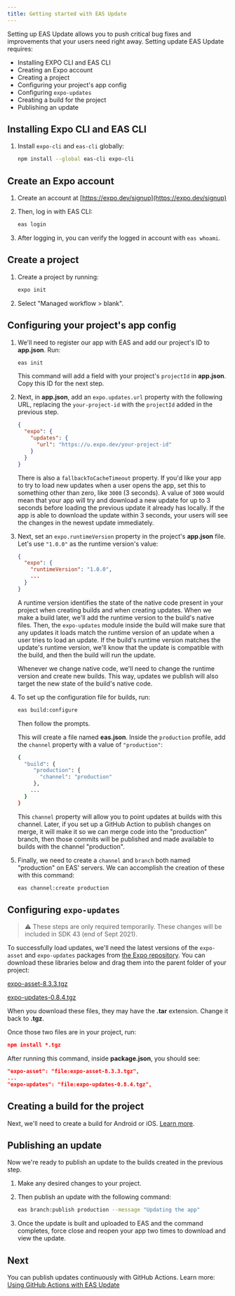 ```yaml
---
title: Getting started with EAS Update
---
```


Setting up EAS Update allows you to push critical bug fixes and improvements that your users need right away. Setting update EAS Update requires:

- Installing EXPO CLI and EAS CLI
- Creating an Expo account
- Creating a project
- Configuring your project's app config
- Configuring `expo-updates`
- Creating a build for the project
- Publishing an update

## Installing Expo CLI and EAS CLI

1. Install `expo-cli` and `eas-cli` globally:

   ```bash
   npm install --global eas-cli expo-cli
   ```

## Create an Expo account

1. Create an account at [https://expo.dev/signup](https://expo.dev/signup)
2. Then, log in with EAS CLI:

   ```bash
   eas login
   ```

3. After logging in, you can verify the logged in account with `eas whoami`.

## Create a project

1. Create a project by running:

   ```bash
   expo init
   ```

2. Select "Managed workflow > blank".

## Configuring your project's app config

1. We'll need to register our app with EAS and add our project's ID to **app.json**. Run:

   ```bash
   eas init
   ```

   This command will add a field with your project's `projectId` in **app.json**. Copy this ID for the next step.

2. Next, in **app.json**, add an `expo.updates.url` property with the following URL, replacing the `your-project-id` with the `projectId` added in the previous step.

   ```json
   {
     "expo": {
       "updates": {
         "url": "https://u.expo.dev/your-project-id"
       }
     }
   }
   ```

   There is also a `fallbackToCacheTimeout` property. If you'd like your app to try to load new updates when a user opens the app, set this to something other than zero, like `3000` (3 seconds). A value of `3000` would mean that your app will try and download a new update for up to 3 seconds before loading the previous update it already has locally. If the app is able to download the update within 3 seconds, your users will see the changes in the newest update immediately.

3. Next, set an `expo.runtimeVersion` property in the project's **app.json** file. Let's use `"1.0.0"` as the runtime version's value:

   ```json
   {
     "expo": {
       "runtimeVersion": "1.0.0",
       ...
     }
   }
   ```

   A runtime version identifies the state of the native code present in your project when creating builds and when creating updates. When we make a build later, we'll add the runtime version to the build's native files. Then, the `expo-updates` module inside the build will make sure that any updates it loads match the runtime version of an update when a user tries to load an update. If the build's runtime version matches the update's runtime version, we'll know that the update is compatible with the build, and then the build will run the update.

   Whenever we change native code, we'll need to change the runtime version and create new builds. This way, updates we publish will also target the new state of the build's native code.

4. To set up the configuration file for builds, run:

   ```bash
   eas build:configure
   ```

   Then follow the prompts.

   This will create a file named **eas.json**. Inside the `production` profile, add the `channel` property with a value of `"production"`:

   ```bash
   {
     "build": {
        "production": {
          "channel": "production"
        },
       ...
     }
   }
   ```

   This `channel` property will allow you to point updates at builds with this channel. Later, if you set up a GitHub Action to publish changes on merge, it will make it so we can merge code into the "production" branch, then those commits will be published and made available to builds with the channel "production".

5. Finally, we need to create a `channel` and `branch` both named "production" on EAS' servers. We can accomplish the creation of these with this command:

   ```xml
   eas channel:create production
   ```

## Configuring `expo-updates`

> ⚠️ These steps are only required temporarily. These changes will be included in SDK 43 (end of Sept 2021).

To successfully load updates, we'll need the latest versions of the `expo-asset` and `expo-updates` packages from [the Expo repository](https://github.com/expo/expo). You can download these libraries below and drag them into the parent folder of your project:

[expo-asset-8.3.3.tgz](https://drive.google.com/file/d/1nXEO62-sVz_LRSyitW9EK3Chg8w7TUat)

[expo-updates-0.8.4.tgz](https://drive.google.com/file/d/170WIMgFE7tzL362xFd3r9pfmSQNW6M2c)

When you download these files, they may have the **.tar** extension. Change it back to **.tgz**.

Once those two files are in your project, run:

```json
npm install *.tgz
```

After running this command, inside **package.json**, you should see:

```json
"expo-asset": "file:expo-asset-8.3.3.tgz",
...
"expo-updates": "file:expo-updates-0.8.4.tgz",
```

## Creating a build for the project

Next, we'll need to create a build for Android or iOS. [Learn more](/build/setup).

## Publishing an update

Now we're ready to publish an update to the builds created in the previous step.

1. Make any desired changes to your project.
2. Then publish an update with the following command:

   ```bash
   eas branch:publish production --message "Updating the app"
   ```

3. Once the update is built and uploaded to EAS and the command completes, force close and reopen your app two times to download and view the update.

## Next

You can publish updates continuously with GitHub Actions. Learn more: [Using GitHub Actions with EAS Update](/preview/eas-update/github-actions)
